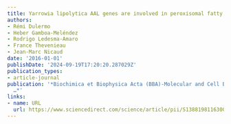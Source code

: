```yaml
---
title: Yarrowia lipolytica AAL genes are involved in peroxisomal fatty acid activation
authors:
- Rémi Dulermo
- Heber Gamboa-Meléndez
- Rodrigo Ledesma‐Amaro
- France Thevenieau
- Jean-Marc Nicaud
date: '2016-01-01'
publishDate: '2024-09-19T17:20:20.287029Z'
publication_types:
- article-journal
publication: '*Biochimica et Biophysica Acta (BBA)-Molecular and Cell Biology of Lipids
  …*'
links:
- name: URL
  url: https://www.sciencedirect.com/science/article/pii/S1388198116300907
---
```

